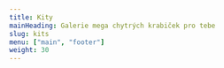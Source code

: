 ```yaml
---
title: Kity
mainHeading: Galerie mega chytrých krabiček pro tebe
slug: kits
menu: ["main", "footer"]
weight: 30
---
```

